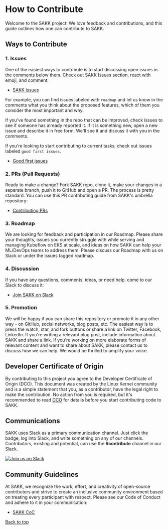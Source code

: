 # How to Contribute

Welcome to the SAKK project! We love feedback and contributions, and this guide outlines how one can contribute to SAKK. 


## Ways to Contribute

### 1. Issues

One of the easiest ways to contribute is to start discussing open issues in the comments below them. 
Check out SAKK Issues section, react with emoji, and comment: 
- [SAKK issues](https://github.com/provectus/sak-kubeflow/issues)

For example, you can find issues labeled with `roadmap` and let us know in the comments what you think about the proposed features, which of them you consider the most important and why. 

If you've found something in the repo that can be improved, check issues to see if someone has already reported it.
If it is something new, open a new issue and describe it in free form. We'll see it and discuss it with you in the comments.

If you're looking to start contributing to current tasks, check out issues labeled `good first issues`.  
- [Good first issues](https://github.com/provectus/sak-kubeflow/issues?q=is%3Aissue+is%3Aopen+label%3A%22good+first+issue%22)

### 2. PRs (Pull Requests)

Ready to make a change? Fork SAKK repo, clone it, make your changes in a separate branch, push it to GitHub and open a PR. 
The process is pretty standard. You can use this PR contributing guide from SAKK's umbrella repository: 
- [Contributing PRs](https://github.com/provectus/swiss-army-kube/blob/master/docs/CONTRIBUTE_PR.md)

### 3. Roadmap

We are looking for feedback and participation in our Roadmap. Please share your thoughts, issues you currently struggle with while serving and managing Kubeflow on EKS at scale, and ideas on how SAKK can help your ML/DevOps teams to address them. Please discuss our Roadmap with us on Slack or under the issues tagged roadmap.   

### 4. Discussion
If you have any questions, comments, ideas, or need help, come to our Slack to discuss it: 

- [Join SAKK on Slack](https://sak-kubeflow.slack.com/)


### 5. Promotion 

We will be happy if you can share this repository or promote it in any other way - on GitHub, social networks, blog posts, etc. 
The easiest way is to press the watch, star, and fork buttons or share a link on Twitter, Facebook, LinkedIn. 
If you're writing a relevant blog post, include information about SAKK and share a link. 
If you're working on more elaborate forms of relevant content and want to share about SAKK, please contact us to discuss how we can help. 
We would be thrilled to amplify your voice. 


## Developer Certificate of Origin

By contributing to this project you agree to the Developer Certificate of
Origin (DCO). This document was created by the Linux Kernel community and is a
simple statement that you, as a contributor, have the legal right to make the
contribution. No action from you is required, but it's recommended to read
[DCO](./DCO.md) for details before you start contributing code to SAKK.

## Communications
SAKK uses Slack as a primary communication channel. 
Just click the badge, log into Slack, and write something on any of our channels. 
Contributors, existing and potential, can use the **#contribute** channel in our Slack. 

[![Join us on Slack](https://img.shields.io/badge/%20-Join%20us%20on%20Slack-blue?style=for-the-badge&logo=slack&labelColor=5c5c5c)](https://sak-kubeflow.slack.com)


 
## Community Guidelines
At SAKK, we recognize the work, effort, and creativity of open-source contributors and strive to create an inclusive community environment based on treating every participant with respect. Please see our Code of Conduct and adhere to it in your communication: 
- [SAKK CoC](./CODE_OF_CONDUCT.md) 

<a href="#top">Back to top</a>

  